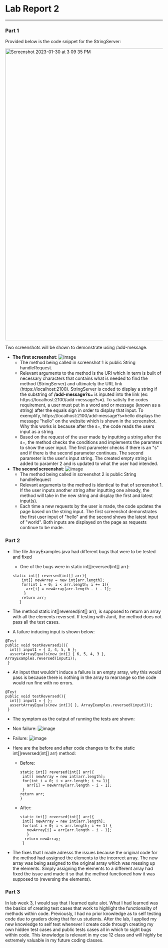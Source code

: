 # Lab Report 2 
---
### Part 1 
Provided below is the code snippet for the StringServer: 

<img width="932" alt="Screenshot 2023-01-30 at 3 09 35 PM" src="https://user-images.githubusercontent.com/122497278/215617434-b6ddc967-f573-4133-934c-607bc02875f4.png">

Two screenshots will be shown to demonstrate using /add-message. 
  - **The first screenshot**: 
  ![image](https://user-images.githubusercontent.com/122497278/215619228-d0d4338b-35cd-4300-9650-157fcb11e187.png)
    - The method being called in screenshot 1 is public String handleRequest.  
    - Relevant arguments to the method is the URI which in term is built of necessary characters that contains what is needed to find the method (StringServer) and ultimately the URL link (https://localhost:2100). StringServer is coded to display a string if the substring of **/add-message?s=** is inputed into the link (ex: https://localhost:2100/add-message?s=). To satisfy the codes requirement, a user must put in a word and or message (known as a string) after the equals sign in order to display that input. To exemplify, https://localhost:2100/add-message?s=hello displays the message "hello" on the website which is shown in the screenshot. Why this works is because after the s=, the code reads the users input as a string. 
    - Based on the request of the user made by inputting a string after the s=, the method checks the conditions and implements the paramters to show the user input. The first parameter checks if there is an "s" and if there is the second parameter continues. The second parameter is the user's input string.
    The created empty string is added to paramter 2 and is updated to what the user had intended. 
  - **The second screenshot**: 
  ![image](https://user-images.githubusercontent.com/122497278/215653412-66c9f998-368d-4f2f-af5b-07571e45cc54.png)
    - The method being called in screenshot 2 is public String handleRequest
    - Relevant arguments to the method is identical to that of screenshot 1. If the user inputs another string after inputting one already, the method will take in the new string and display the first and latest input(s). 
    - Each time a new requests by the user is made, the code updates the page based on the string input. The first screenshot demonstrates the first user input of "hello" and the second shows the latest input of "world". Both inputs are displayed on the page as requests continue to be made. 

### Part 2 
  - The file ArrayExamples.java had different bugs that were to be tested and fixed
    - One of the bugs were in static int[]reversed(int[] arr):  
    
    ```
    static int[] reversed(int[] arr){
        int[] newArray = new int[arr.length]; 
        for(int i = 0; i < arr.length; i += 1){
          arr[i] = newArray[arr.length - i - 1]; 
         }
        return arr; 
       }
    ``` 
   - The method static int[]reversed(int[] arr), is supposed to return an array with all the elements reversed. If testing with Junit, the method does not pass all the test cases. 
   - A failure inducing input is shown below: 
   
    @Test 
    public void testReversed1(){
      int[] input1 = { 3, 4, 5, 6 }; 
      assertArrayEquals(new int[] { 6, 5, 4, 3 }, ArrayExamples.reversed(input1)); 
     }
     
   - An input that wouldn't induce a failure is an empty array, why this would pass is because there is nothing in the array to rearrange so the code would run fine with no errors. 
   
    @Test 
    public void testReversed(){
      int[] input1 = { }; 
      assertArrayEquals(new int[]{ }, ArrayExamples.reversed(input1)); 
     }
   
   - The symptom as the output of running the tests are shown: 
   - Non failure: 
      ![image](https://user-images.githubusercontent.com/122497278/215658685-b78d4342-2f13-428f-8b1c-3c4f152cee43.png)

   - Failure: 
      ![image](https://user-images.githubusercontent.com/122497278/215658867-bbeefb4a-cd28-43bf-baa9-90ec0d49f260.png)
   - Here are the before and after code changes to fix the static int[]reversed(int[] arr) method: 
      
      - Before: 
     
         ```
        static int[] reversed(int[] arr){
          int[] newArray = new int[arr.length]; 
          for(int i = 0; i < arr.length; i += 1){
            arr[i] = newArray[arr.length - i - 1]; 
          }
         return arr; 
        }
        ```
        
      - After: 
    
         ```
        static int[] reversed(int[] arr){
          int[] newArray = new int[arr.length];
          for(int i = 0; i < arr.length; i += 1) {
            newArray[i] = arr[arr.length - i - 1];
            }
           return newArray;
          }
        ```
          
   - The fixes that I made adresss the issues because the original code for the method had assigned the elements to the incorrect array. The new array was being assigned to the original array which was messing up the elements. Simply assigning the elements to a different array had fixed the issue and made it so that the method functioned how it was supposed to (reversing the elements). 
 
### Part 3
In lab week 3, I would say that I learned quite alot. What I had learned was the basics of creating test cases that work to highlight the functionality of methods within code. Previously, I had no prior knowledge as to self testing code due to graders doing that for us students. After the lab, I applied my new knowledge to self test whenever I create code through creating my own hidden test cases and public tests cases all in which to sight bugs within code. This knowledge is relevant in my cse 12 class and will highly be extremely valuable in my future coding classes. 

